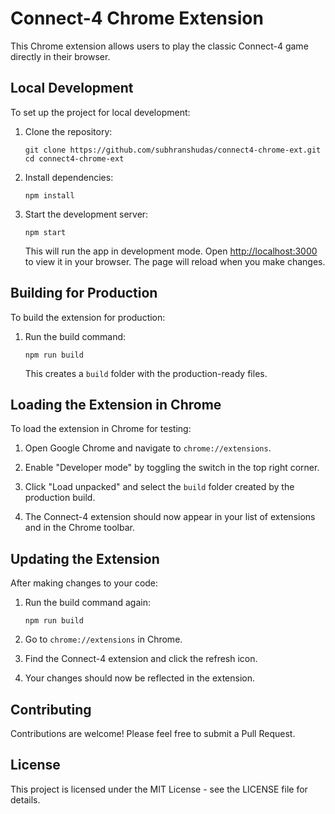 # Connect-4 Chrome Extension

This Chrome extension allows users to play the classic Connect-4 game directly in their browser.

## Local Development

To set up the project for local development:

1. Clone the repository:

   ```
   git clone https://github.com/subhranshudas/connect4-chrome-ext.git
   cd connect4-chrome-ext
   ```

2. Install dependencies:

   ```
   npm install
   ```

3. Start the development server:

   ```
   npm start
   ```

   This will run the app in development mode. Open [http://localhost:3000](http://localhost:3000) to view it in your browser. The page will reload when you make changes.

## Building for Production

To build the extension for production:

1. Run the build command:

   ```
   npm run build
   ```

   This creates a `build` folder with the production-ready files.

## Loading the Extension in Chrome

To load the extension in Chrome for testing:

1. Open Google Chrome and navigate to `chrome://extensions`.

2. Enable "Developer mode" by toggling the switch in the top right corner.

3. Click "Load unpacked" and select the `build` folder created by the production build.

4. The Connect-4 extension should now appear in your list of extensions and in the Chrome toolbar.

## Updating the Extension

After making changes to your code:

1. Run the build command again:

   ```
   npm run build
   ```

2. Go to `chrome://extensions` in Chrome.

3. Find the Connect-4 extension and click the refresh icon.

4. Your changes should now be reflected in the extension.

## Contributing

Contributions are welcome! Please feel free to submit a Pull Request.

## License

This project is licensed under the MIT License - see the LICENSE file for details.
